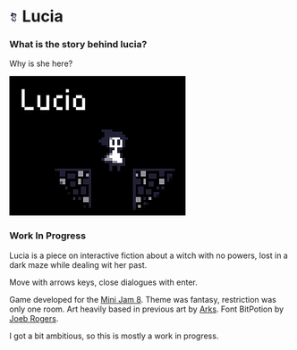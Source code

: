 # ![](Animations/Lucia/HatNeutral/000.png) Lucia

### What is the story behind lucia?

Why is she here?

![](docs/screenshot.png)

### Work In Progress

Lucia is a piece on interactive fiction about a witch with no powers, lost in a dark maze while dealing wit her past.

Move with arrows keys, close dialogues with enter.

Game developed for the [Mini Jam 8](https://itch.io/jam/mini-jam-8-fantasy).
Theme was fantasy, restriction was only one room.
Art heavily based in previous art by [Arks](https://arks.itch.io/witchcraft-spritesheet).
Font BitPotion by [Joeb Rogers](https://joebrogers.itch.io/bitpotion).

I got a bit ambitious, so this is mostly a work in progress.